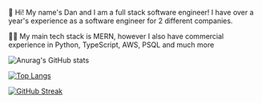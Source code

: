 👋 Hi! My name's Dan and I am a full stack software engineer! I have over a year's experience as a software engineer for 2 different companies.

👨‍💻 My main tech stack is MERN, however I also have commercial experience in Python, TypeScript, AWS, PSQL and much more

![Anurag's GitHub stats](https://github-readme-stats.vercel.app/api?username=danbeaumont95&show_icons=true&theme=radical)

[![Top Langs](https://github-readme-stats.vercel.app/api/top-langs/?username=danbeaumont95)](https://github.com/danbeaumont95/github-readme-stats)

[![GitHub Streak](https://github-readme-streak-stats.herokuapp.com/?user=danbeaumont95)](https://git.io/streak-stats)
